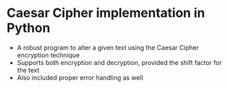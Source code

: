 # Caesar Cipher implementation in Python
- A robust program to alter a given text using the Caesar Cipher encryption technique
- Supports both encryption and decryption, provided the shift factor for the text
- Also included proper error handling as well
